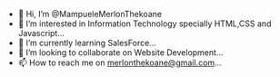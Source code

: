 - 👋 Hi, I’m @MampueleMerlonThekoane
- 👀 I’m interested in Information Technology specially HTML,CSS and Javascript...
- 🌱 I’m currently learning SalesForce...
- 💞️ I’m looking to collaborate on Website Development...
- 📫 How to reach me on merlonthekoane@gmail.com...

<!---
MampueleMerlonThekoane/MampueleMerlonThekoane is a ✨ special ✨ repository because its `README.md` (this file) appears on your GitHub profile.
You can click the Preview link to take a look at your changes.
--->
